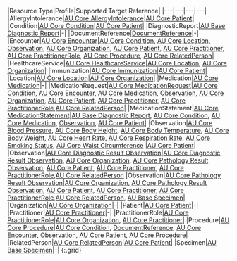 |Resource Type|Profile|Supported Target Reference|
|---|---|---|---|
|AllergyIntolerance|[AU Core AllergyIntolerance](StructureDefinition-au-core-allergyintolerance.html)|[AU Core Patient](StructureDefinition-au-core-patient.html)|
|Condition|[AU Core Condition](StructureDefinition-au-core-condition.html)|[AU Core Patient](StructureDefinition-au-core-patient.html)|
|DiagnosticReport|[AU Base Diagnostic Report](https://build.fhir.org/ig/hl7au/au-fhir-base/StructureDefinition-au-diagnosticreport.html)|-|
|DocumentReference|[DocumentReference](https://hl7.org/fhir/R4/documentreference.html)|-|
|Encounter|[AU Core Encounter](StructureDefinition-au-core-encounter.html)|[AU Core Condition](StructureDefinition-au-core-condition.html), [AU Core Location](StructureDefinition-au-core-location.html), [Observation](http://hl7.org/fhir/R4/observation.html), [AU Core Organization](StructureDefinition-au-core-organization.html), [AU Core Patient](StructureDefinition-au-core-patient.html), [AU Core Practitioner](StructureDefinition-au-core-practitioner.html), [AU Core PractitionerRole](StructureDefinition-au-core-practitionerrole.html), [AU Core Procedure](StructureDefinition-au-core-procedure.html), [AU Core RelatedPerson](StructureDefinition-au-core-relatedperson.html)|
|HealthcareService|[AU Core HealthcareService](StructureDefinition-au-core-healthcareservice.html)|[AU Core Location](StructureDefinition-au-core-location.html), [AU Core Organization](StructureDefinition-au-core-organization.html)|
|Immunization|[AU Core Immunization](StructureDefinition-au-core-immunization.html)|[AU Core Patient](StructureDefinition-au-core-patient.html)|
|Location|[AU Core Location](StructureDefinition-au-core-location.html)|[AU Core Organization](StructureDefinition-au-core-organization.html)|
|Medication|[AU Core Medication](StructureDefinition-au-core-medication.html)|-|
|MedicationRequest|[AU Core MedicationRequest](StructureDefinition-au-core-medicationrequest.html)|[AU Core Condition](StructureDefinition-au-core-condition.html), [AU Core Encounter](StructureDefinition-au-core-encounter.html), [AU Core Medication](StructureDefinition-au-core-medication.html), [Observation](http://hl7.org/fhir/R4/observation.html), [AU Core Organization](StructureDefinition-au-core-organization.html), [AU Core Patient](StructureDefinition-au-core-patient.html), [AU Core Practitioner](StructureDefinition-au-core-practitioner.html), [AU Core PractitionerRole](StructureDefinition-au-core-practitionerrole.html),[AU Core RelatedPerson](StructureDefinition-au-core-relatedperson.html)|
|MedicationStatement|[AU Core MedicationStatement](StructureDefinition-au-core-medicationstatement.html)|[AU Base Diagnostic Report](https://build.fhir.org/ig/hl7au/au-fhir-base/StructureDefinition-au-diagnosticreport.html), [AU Core Condition](StructureDefinition-au-core-condition.html), [AU Core Medication](StructureDefinition-au-core-medication.html), [Observation](http://hl7.org/fhir/R4/observation.html), [AU Core Patient](StructureDefinition-au-core-patient.html)|
|Observation|[AU Core Blood Pressure](StructureDefinition-au-core-bloodpressure.html), [AU Core Body Height](StructureDefinition-au-core-bodyheight.html), [AU Core Body Temperature](StructureDefinition-au-core-bodytemp.html), [AU Core Body Weight](StructureDefinition-au-core-bodyweight.html), [AU Core Heart Rate](StructureDefinition-au-core-heartrate.html), [AU Core Respiration Rate](StructureDefinition-au-core-resprate.html), [AU Core Smoking Status](StructureDefinition-au-core-smokingstatus.html), [AU Core Waist Circumference](StructureDefinition-au-core-waistcircum.html)  |[AU Core Patient](StructureDefinition-au-core-patient.html)|
|Observation|[AU Core Diagnostic Result Observation](StructureDefinition-au-core-diagnosticresult.html)|[AU Core Diagnostic Result Observation](StructureDefinition-au-core-diagnosticresult.html), [AU Core Organization](StructureDefinition-au-core-organization.html), [AU Core Pathology Result Observation](StructureDefinition-au-core-diagnosticresult-path.html), [AU Core Patient](StructureDefinition-au-core-patient.html), [AU Core Practitioner](StructureDefinition-au-core-practitioner.html), [AU Core PractitionerRole](StructureDefinition-au-core-practitionerrole.html),[AU Core RelatedPerson](StructureDefinition-au-core-relatedperson.html)
|Observation|[AU Core Pathology Result Observation](StructureDefinition-au-core-diagnosticresult-path.html)|[AU Core Organization](StructureDefinition-au-core-organization.html), [AU Core Pathology Result Observation](StructureDefinition-au-core-diagnosticresult-path.html), [AU Core Patient](StructureDefinition-au-core-patient.html), [AU Core Practitioner](StructureDefinition-au-core-practitioner.html), [AU Core PractitionerRole](StructureDefinition-au-core-practitionerrole.html),[AU Core RelatedPerson](StructureDefinition-au-core-relatedperson.html), [AU Base Specimen](http://hl7.org.au/fhir/StructureDefinition/au-specimen)|
|Organization|[AU Core Organization](StructureDefinition-au-core-organization.html)|-|
|Patient|[AU Core Patient](StructureDefinition-au-core-patient.html)|-|
|Practitioner|[AU Core Practitioner](StructureDefinition-au-core-practitioner.html)|-|
|PractitionerRole|[AU Core PractitionerRole](StructureDefinition-au-core-practitionerrole.html)|[AU Core Organization](StructureDefinition-au-core-organization.html), [AU Core Practitioner](StructureDefinition-au-core-practitioner.html)|
|Procedure|[AU Core Procedure](StructureDefinition-au-core-procedure.html)|[AU Core Condition](StructureDefinition-au-core-condition.html), [DocumentReference](https://hl7.org/fhir/R4/documentreference.html), [AU Core Encounter](StructureDefinition-au-core-encounter.html), [Observation](http://hl7.org/fhir/R4/observation.html), [AU Core Patient](StructureDefinition-au-core-patient.html), [AU Core Procedure](StructureDefinition-au-core-procedure.html)|
|RelatedPerson|[AU Core RelatedPerson](StructureDefinition-au-core-relatedperson.html)|[AU Core Patient](StructureDefinition-au-core-patient.html)|
|Specimen|[AU Base Specimen](http://hl7.org.au/fhir/StructureDefinition/au-specimen)|-|
{:.grid}